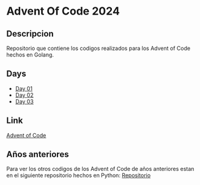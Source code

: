 # Advent Of Code 2024

## Descripcion

Repositorio que contiene los codigos realizados para los Advent of Code hechos en Golang.

## Days

- [Day 01](https://github.com/smenendez19/adventofcode2024/tree/main/day01)
- [Day 02](https://github.com/smenendez19/adventofcode2024/tree/main/day02)
- [Day 03](https://github.com/smenendez19/adventofcode2024/tree/main/day03)

## Link

[Advent of Code](https://adventofcode.com/)

## Años anteriores

Para ver los otros codigos de los Advent of Code de años anteriores estan en el siguiente repositorio hechos en Python: [Repositorio](https://github.com/smenendez19/adventofcode)
